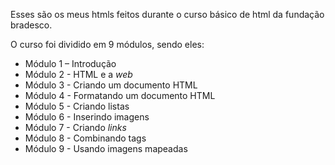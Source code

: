 Esses são os meus htmls feitos durante o curso básico de html da fundação bradesco.

O curso foi dividido em 9 módulos, sendo eles:

<ul>
<li>Módulo 1 – Introdução<br>
<li>Módulo 2 - HTML e a <i>web</i><br>
<li>Módulo 3 - Criando um documento HTML<br>
<li>Módulo 4 - Formatando um documento HTML<br>
<li>Módulo 5 - Criando listas<br>
<li>Módulo 6 - Inserindo imagens<br>
<li>Módulo 7 - Criando <i>links</i><br>
<li>Módulo 8 - Combinando tags<br>
<li>Módulo 9 - Usando imagens mapeadas
</ul>
